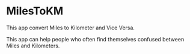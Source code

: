 # MilesToKM

This app convert Miles to Kilometer and Vice Versa.

This app can help people who often find themselves confused between Miles and Kilometers. 
